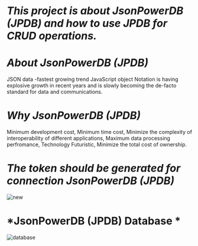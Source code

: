 # *This project is about JsonPowerDB (JPDB) and how to use JPDB for CRUD operations.*
# *About JsonPowerDB (JPDB)*
JSON data -fastest growing trend
 JavaScript object Notation  is having explosive growth in recent years and is slowly becoming the de-facto standard for data and communications.
 
 # *Why JsonPowerDB (JPDB)*
 Minimum development cost,
  Minimum time cost,
  Minimize the complexity of interoperability of different applications,
  Maximum data processing perfromance,
  Technology Futuristic,
  Minimize the total cost of ownership.
  
  # *The token should be generated for connection JsonPowerDB (JPDB)*
  ![new](https://user-images.githubusercontent.com/83212984/149261081-1622cf6e-f443-4328-b0bb-b0c102a36e81.png)

 
 # *JsonPowerDB (JPDB) Database *
 
 ![database](https://user-images.githubusercontent.com/83212984/149261481-b2becc34-a014-49dd-823f-c4772650e942.png)




